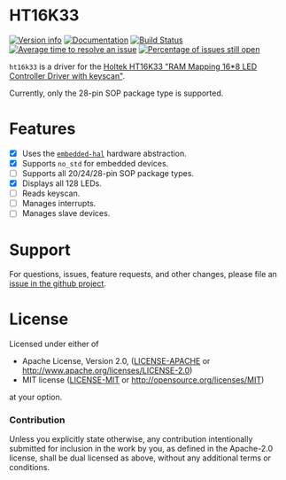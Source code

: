 # HT16K33

[![Version info](https://img.shields.io/crates/v/ht16k33.svg)](https://crates.io/crates/ht16k33)
[![Documentation](https://docs.rs/ht16k33/badge.svg)](https://docs.rs/ht16k33)
[![Build Status](https://travis-ci.org/jasonpeacock/ht16k33.svg?branch=master)](https://travis-ci.org/jasonpeacock/ht16k33)
[![Average time to resolve an issue](http://isitmaintained.com/badge/resolution/jasonpeacock/ht16k33.svg)](http://isitmaintained.com/project/jasonpeacock/ht16k33 "Average time to resolve an issue")
[![Percentage of issues still open](http://isitmaintained.com/badge/open/jasonpeacock/ht16k33.svg)](http://isitmaintained.com/project/jasonpeacock/ht16k33 "Percentage of issues still open")

`ht16k33` is a driver for the [Holtek HT16K33 "RAM Mapping 16\*8 LED Controller Driver with keyscan"](http://www.holtek.com/productdetail/-/vg/HT16K33).

Currently, only the 28-pin SOP package type is supported.

# Features

- [x] Uses the [`embedded-hal`](https://crates.io/crates/embedded-hal) hardware abstraction.
- [x] Supports `no_std` for embedded devices.
- [ ] Supports all 20/24/28-pin SOP package types.
- [x] Displays all 128 LEDs.
- [ ] Reads keyscan.
- [ ] Manages interrupts.
- [ ] Manages slave devices.

# Support

For questions, issues, feature requests, and other changes, please file an [issue in the github project](https://github.com/jasonpeacock/ht16k33/issues).

# License

Licensed under either of

* Apache License, Version 2.0, ([LICENSE-APACHE](LICENSE-APACHE) or http://www.apache.org/licenses/LICENSE-2.0)
* MIT license ([LICENSE-MIT](LICENSE-MIT) or http://opensource.org/licenses/MIT)

at your option.

### Contribution

Unless you explicitly state otherwise, any contribution intentionally submitted for inclusion in the work by you,
as defined in the Apache-2.0 license, shall be dual licensed as above, without any additional terms or conditions.

